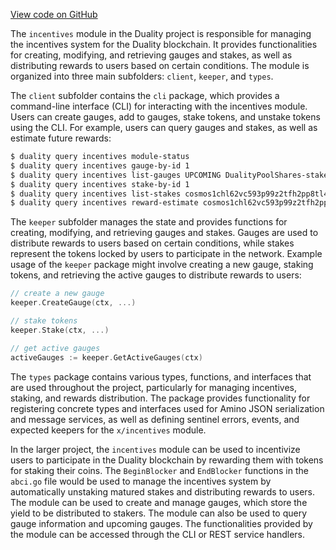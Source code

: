 [View code on GitHub](https://github.com/duality-labs/duality/utodoc/docs/json/x/incentives)

The `incentives` module in the Duality project is responsible for managing the incentives system for the Duality blockchain. It provides functionalities for creating, modifying, and retrieving gauges and stakes, as well as distributing rewards to users based on certain conditions. The module is organized into three main subfolders: `client`, `keeper`, and `types`.

The `client` subfolder contains the `cli` package, which provides a command-line interface (CLI) for interacting with the incentives module. Users can create gauges, add to gauges, stake tokens, and unstake tokens using the CLI. For example, users can query gauges and stakes, as well as estimate future rewards:

```sh
$ duality query incentives module-status
$ duality query incentives gauge-by-id 1
$ duality query incentives list-gauges UPCOMING DualityPoolShares-stake-token-t0-f1
$ duality query incentives stake-by-id 1
$ duality query incentives list-stakes cosmos1chl62vc593p99z2tfh2pp8tl4anm0w4l8h8svx
$ duality query incentives reward-estimate cosmos1chl62vc593p99z2tfh2pp8tl4anm0w4l8h8svx [1,2,3] 1681450672
```

The `keeper` subfolder manages the state and provides functions for creating, modifying, and retrieving gauges and stakes. Gauges are used to distribute rewards to users based on certain conditions, while stakes represent the tokens locked by users to participate in the network. Example usage of the `keeper` package might involve creating a new gauge, staking tokens, and retrieving the active gauges to distribute rewards to users:

```go
// create a new gauge
keeper.CreateGauge(ctx, ...)

// stake tokens
keeper.Stake(ctx, ...)

// get active gauges
activeGauges := keeper.GetActiveGauges(ctx)
```

The `types` package contains various types, functions, and interfaces that are used throughout the project, particularly for managing incentives, staking, and rewards distribution. The package provides functionality for registering concrete types and interfaces used for Amino JSON serialization and message services, as well as defining sentinel errors, events, and expected keepers for the `x/incentives` module.

In the larger project, the `incentives` module can be used to incentivize users to participate in the Duality blockchain by rewarding them with tokens for staking their coins. The `BeginBlocker` and `EndBlocker` functions in the `abci.go` file would be used to manage the incentives system by automatically unstaking matured stakes and distributing rewards to users. The module can be used to create and manage gauges, which store the yield to be distributed to stakers. The module can also be used to query gauge information and upcoming gauges. The functionalities provided by the module can be accessed through the CLI or REST service handlers.
